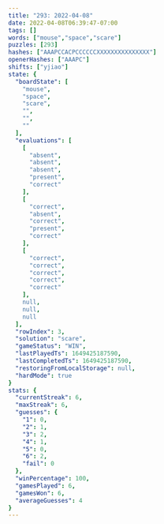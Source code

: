 ```yaml
---
title: "293: 2022-04-08"
date: 2022-04-08T06:39:47-07:00
tags: []
words: ["mouse","space","scare"]
puzzles: [293]
hashes: ["AAAPCCACPCCCCCCXXXXXXXXXXXXXXX"]
openerHashes: ["AAAPC"]
shifts: ["yjiao"]
state: {
  "boardState": [
    "mouse",
    "space",
    "scare",
    "",
    "",
    ""
  ],
  "evaluations": [
    [
      "absent",
      "absent",
      "absent",
      "present",
      "correct"
    ],
    [
      "correct",
      "absent",
      "correct",
      "present",
      "correct"
    ],
    [
      "correct",
      "correct",
      "correct",
      "correct",
      "correct"
    ],
    null,
    null,
    null
  ],
  "rowIndex": 3,
  "solution": "scare",
  "gameStatus": "WIN",
  "lastPlayedTs": 1649425187590,
  "lastCompletedTs": 1649425187590,
  "restoringFromLocalStorage": null,
  "hardMode": true
}
stats: {
  "currentStreak": 6,
  "maxStreak": 6,
  "guesses": {
    "1": 0,
    "2": 1,
    "3": 2,
    "4": 1,
    "5": 0,
    "6": 2,
    "fail": 0
  },
  "winPercentage": 100,
  "gamesPlayed": 6,
  "gamesWon": 6,
  "averageGuesses": 4
}
---
```


<!-- more -->
